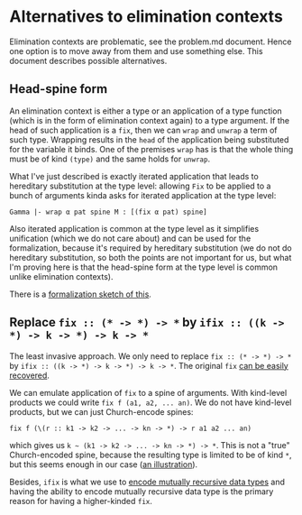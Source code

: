# Alternatives to elimination contexts

Elimination contexts are problematic, see the problem.md document. Hence one option is to move away from them and use something else. This document describes possible alternatives.

## Head-spine form

An elimination context is either a type or an application of a type function (which is in the form of elimination context again) to a type argument. If the head of such application is a `fix`, then we can `wrap` and `unwrap` a term of such type. Wrapping results in the `head` of the application being substituted for the variable it binds. One of the premises `wrap` has is that the whole thing must be of kind `(type)` and the same holds for `unwrap`.

What I've just described is exactly iterated application that leads to hereditary substitution at the type level: allowing `Fix` to be applied to a bunch of arguments kinda asks for iterated application at the type level:

```
Gamma |- wrap α pat spine M : [(fix α pat) spine]
```

Also iterated application is common at the type level as it simplifies unification (which we do not care about) and can be used for the formalization, because it's required by hereditary substitution (we do not do hereditary substitution, so both the points are not important for us, but what I'm proving here is that the head-spine form at the type level is common unlike elimination contexts).

There is a [formalization sketch of this](https://gist.github.com/effectfully/8ae112e2a99393c493642fc52aafe87f#file-system-f-iso-agda).

## Replace `fix :: (* -> *) -> *` by `ifix :: ((k -> *) -> k -> *) -> k -> *`

The least invasive approach. We only need to replace `fix :: (* -> *) -> *` by `ifix :: ((k -> *) -> k -> *) -> k -> *`. The original `fix` [can be easily recovered](https://gist.github.com/effectfully/e57d2816c475928a380e5a6b897ad17d#file-ifixnat-agda).

We can emulate application of `fix` to a spine of arguments. With kind-level products we could write `fix f (a1, a2, ... an)`. We do not have kind-level products, but we can just Church-encode spines:

```
fix f (\(r :: k1 -> k2 -> ... -> kn -> *) -> r a1 a2 ... an)
```

which gives us `k ~ (k1 -> k2 -> ... -> kn -> *) -> *`. This is not a "true" Church-encoded spine, because the resulting type is limited to be of kind `*`, but this seems enough in our case ([an illustration](https://gist.github.com/effectfully/e57d2816c475928a380e5a6b897ad17d#file-ifixn-agda)).

Besides, `ifix` is what we use to [encode mutually recursive data types](https://gist.github.com/effectfully/e57d2816c475928a380e5a6b897ad17d) and having the ability to encode mutually recursive data type is the primary reason for having a higher-kinded `fix`.
